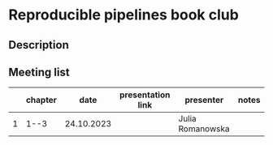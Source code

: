 # Reproducible pipelines book club

## Description

## Meeting list

|   | chapter | date | presentation link | presenter | notes |
|---|---------|------|-------------------|-----------|-------|
| 1 | 1--3    | 24.10.2023 |             | Julia Romanowska |  |

